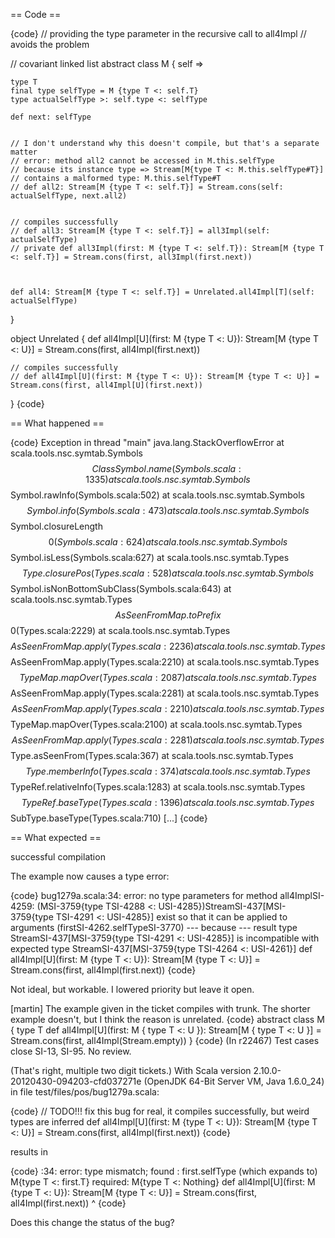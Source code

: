== Code ==

{code}
// providing the type parameter in the recursive call to all4Impl
// avoids the problem


// covariant linked list
abstract class M { 
  self =>

    type T
    final type selfType = M {type T <: self.T}
    type actualSelfType >: self.type <: selfType

    def next: selfType


    // I don't understand why this doesn't compile, but that's a separate matter
    // error: method all2 cannot be accessed in M.this.selfType
    // because its instance type => Stream[M{type T <: M.this.selfType#T}]
    // contains a malformed type: M.this.selfType#T
    // def all2: Stream[M {type T <: self.T}] = Stream.cons(self: actualSelfType, next.all2)


    // compiles successfully
    // def all3: Stream[M {type T <: self.T}] = all3Impl(self: actualSelfType)
    // private def all3Impl(first: M {type T <: self.T}): Stream[M {type T <: self.T}] = Stream.cons(first, all3Impl(first.next))



    def all4: Stream[M {type T <: self.T}] = Unrelated.all4Impl[T](self: actualSelfType)
}

object Unrelated {
    def all4Impl[U](first: M {type T <: U}): Stream[M {type T <: U}] = Stream.cons(first, all4Impl(first.next))

    // compiles successfully
    // def all4Impl[U](first: M {type T <: U}): Stream[M {type T <: U}] = Stream.cons(first, all4Impl[U](first.next))
}
{code}

== What happened ==

{code}
Exception in thread "main" java.lang.StackOverflowError
	at scala.tools.nsc.symtab.Symbols$$ClassSymbol.name(Symbols.scala:1335)
	at scala.tools.nsc.symtab.Symbols$$Symbol.rawInfo(Symbols.scala:502)
	at scala.tools.nsc.symtab.Symbols$$Symbol.info(Symbols.scala:473)
	at scala.tools.nsc.symtab.Symbols$$Symbol.closureLength$$0(Symbols.scala:624)
	at scala.tools.nsc.symtab.Symbols$$Symbol.isLess(Symbols.scala:627)
	at scala.tools.nsc.symtab.Types$$Type.closurePos(Types.scala:528)
	at scala.tools.nsc.symtab.Symbols$$Symbol.isNonBottomSubClass(Symbols.scala:643)
	at scala.tools.nsc.symtab.Types$$AsSeenFromMap.toPrefix$$0(Types.scala:2229)
	at scala.tools.nsc.symtab.Types$$AsSeenFromMap.apply(Types.scala:2236)
	at scala.tools.nsc.symtab.Types$$AsSeenFromMap.apply(Types.scala:2210)
	at scala.tools.nsc.symtab.Types$$TypeMap.mapOver(Types.scala:2087)
	at scala.tools.nsc.symtab.Types$$AsSeenFromMap.apply(Types.scala:2281)
	at scala.tools.nsc.symtab.Types$$AsSeenFromMap.apply(Types.scala:2210)
	at scala.tools.nsc.symtab.Types$$TypeMap.mapOver(Types.scala:2100)
	at scala.tools.nsc.symtab.Types$$AsSeenFromMap.apply(Types.scala:2281)
	at scala.tools.nsc.symtab.Types$$Type.asSeenFrom(Types.scala:367)
	at scala.tools.nsc.symtab.Types$$Type.memberInfo(Types.scala:374)
	at scala.tools.nsc.symtab.Types$$TypeRef.relativeInfo(Types.scala:1283)
	at scala.tools.nsc.symtab.Types$$TypeRef.baseType(Types.scala:1396)
	at scala.tools.nsc.symtab.Types$$SubType.baseType(Types.scala:710)
        [...]
{code}

== What expected ==

successful compilation

The example now causes a type error:

{code}
bug1279a.scala:34: error: no type parameters for method all4ImplSI-4259: (MSI-3759{type TSI-4288 <: USI-4285})StreamSI-437[MSI-3759{type TSI-4291 <: USI-4285}] exist so that it can be applied to arguments (firstSI-4262.selfTypeSI-3770)
 --- because ---
result type StreamSI-437[MSI-3759{type TSI-4291 <: USI-4285}] is incompatible with expected type StreamSI-437[MSI-3759{type TSI-4264 <: USI-4261}]
    def all4Impl[U](first: M {type T <: U}): Stream[M {type T <: U}] = Stream.cons(first, all4Impl(first.next))
{code}

Not ideal, but workable. I lowered priority but leave it open.

[martin]
The example given in the ticket compiles with trunk.  The shorter example doesn't, but I think the reason is unrelated.
{code}
abstract class M { 
  type T 
  def all4Impl[U](first: M { type T <: U }): Stream[M { type T <: U }] =
    Stream.cons(first, all4Impl(Stream.empty))
}
{code}
(In r22467) Test cases close SI-13, SI-95.  No review.

(That's right, multiple two digit tickets.)
With Scala version 2.10.0-20120430-094203-cfd037271e (OpenJDK 64-Bit Server VM, Java 1.6.0_24) in file test/files/pos/bug1279a.scala:

{code}
// TODO!!! fix this bug for real, it compiles successfully, but weird types are inferred
    def all4Impl[U](first: M {type T <: U}): Stream[M {type T <: U}] = Stream.cons(first, all4Impl(first.next))
{code}

results in

{code}
<console>:34: error: type mismatch;
 found   : first.selfType
    (which expands to)  M{type T <: first.T}
 required: M{type T <: Nothing}
           def all4Impl[U](first: M {type T <: U}): Stream[M {type T <: U}] = Stream.cons(first, all4Impl(first.next))
                                                                                                                ^
{code}

Does this change the status of the bug?
